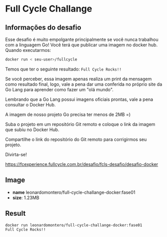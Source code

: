 # Full Cycle Challange
## Informações do desafio
Esse desafio é muito empolgante principalmente se você nunca trabalhou com a linguagem Go!
Você terá que publicar uma imagem no docker hub. Quando executarmos:

```bash
docker run < seu-user>/fullcycle
```

Temos que ter o seguinte resultado: `Full Cycle Rocks!!`

Se você perceber, essa imagem apenas realiza um print da mensagem como resultado final, logo,
vale a pena dar uma conferida no próprio site da Go Lang para aprender como fazer um "olá mundo".


Lembrando que a Go Lang possui imagens oficiais prontas, vale a pena consultar o Docker Hub.

A imagem de nosso projeto Go precisa ter menos de 2MB =)

Suba o projeto em um repositório Git remoto e coloque o link da imagem que subiu no Docker Hub.

Compartilhe o link do repositório do Git remoto para corrigirmos seu projeto.

Divirta-se!

https://fcexperience.fullcycle.com.br/desafio/fcls-desafio/desafio-docker

## Image
- **name** leonardomontero/full-cycle-challange-docker:fase01
- **size**: 1.23MB

## Result

```bash
docker run leonardomontero/full-cycle-challange-docker:fase01
Full Cycle Rocks!!
```